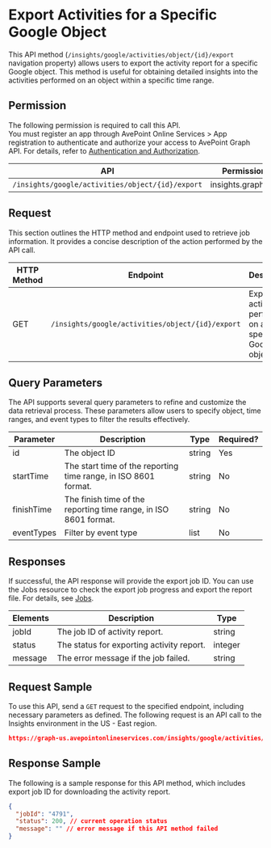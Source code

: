 # Export Activities for a Specific Google Object

This API method (`/insights/google/activities/object/{id}/export` navigation property) allows users to export the activity report for a specific Google object. This method is useful for obtaining detailed insights into the activities performed on an object within a specific time range. 

[only for object]: # 

## Permission 

The following permission is required to call this API.  
You must register an app through AvePoint Online Services > App registration to authenticate and authorize your access to AvePoint Graph API. For details, refer to [Authentication and Authorization](https://learn.avepoint.com/docs/Use-AvePoint-Graph-API.html#authentication-and-authorization).

| API     | Permission required | 
|-------------------|---------------|
| `/insights/google/activities/object/{id}/export` | insights.graph.readwrite.all |

[all the methods are GET, why do you need write permission?  -confirmed, cannot be changed as this has been in use for a few releases now ]: #

## Request 

This section outlines the HTTP method and endpoint used to retrieve job information. It provides a concise description of the action performed by the API call. 

| HTTP Method | Endpoint | Description |
| --- | --- | --- |
| GET | `/insights/google/activities/object/{id}/export` | Exports the activities performed on a specific Google object. |


## Query Parameters

The API supports several query parameters to refine and customize the data retrieval process. These parameters allow users to specify object, time ranges, and event types to filter the results effectively.

| Parameter   | Description                                      | Type   | Required? |
|-------------|--------------------------------------------------|--------|-----------|
| id        | The object ID                                 | string | Yes       |
| startTime   | The start time of the reporting time range, in ISO 8601 format.  | string | No        |
| finishTime  | The finish time of the reporting time range, in ISO 8601 format. | string | No        |
| eventTypes  | Filter by event type                             | list  | No        |


## Responses

If successful, the API response will provide the export job ID. You can use the Jobs resource to check the export job progress and export the report file. For details, see [Jobs](../exportJobs/exportJobFile.md). 

| Elements | Description                                      | Type    |
|----------|--------------------------------------------------|---------|
| jobId    | The job ID of activity report.                                      | string  |
| status   | The status for exporting activity report.                   | integer |
| message  | The error message if the job failed.                                 | string  |

## Request Sample

To use this API, send a `GET` request to the specified endpoint, including necessary parameters as defined. The following request is an API call to the Insights environment in the US - East region.

```json
https://graph-us.avepointonlineservices.com/insights/google/activities/object/1SfizLNSDzc6xLEs*****8IEMZ13h***8jLbc/export?startTime=2025-01-01T00%3A00%3A00&finishTime=2025-01-31T00%3A00%3A00&eventTypes=create&eventTypes=label_added
```

## Response Sample  

The following is a sample response for this API method, which includes export job ID for downloading the activity report. 

```json
{
  "jobId": "4791",
  "status": 200, // current operation status
  "message": "" // error message if this API method failed
}